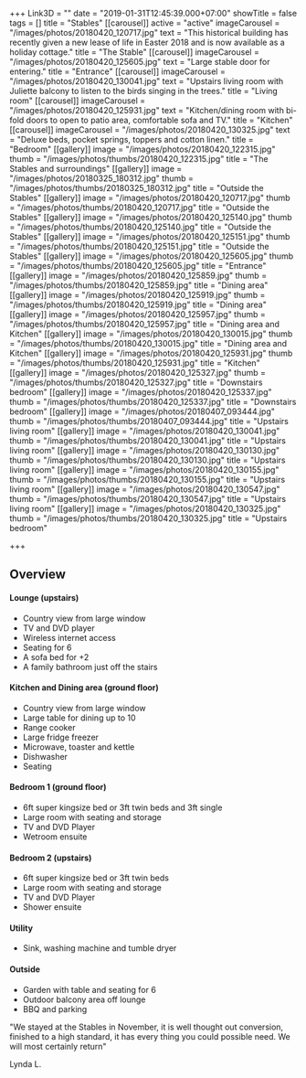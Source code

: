 +++
Link3D = ""
date = "2019-01-31T12:45:39.000+07:00"
showTitle = false
tags = []
title = "Stables"
[[carousel]]
active = "active"
imageCarousel = "/images/photos/20180420_120717.jpg"
text = "This historical building has recently given a new lease of life in Easter 2018 and is now available as a holiday cottage."
title = "The Stable"
[[carousel]]
imageCarousel = "/images/photos/20180420_125605.jpg"
text = "Large stable door for entering."
title = "Entrance"
[[carousel]]
imageCarousel = "/images/photos/20180420_130041.jpg"
text = "Upstairs living room with Juliette balcony to listen to the birds singing in the trees."
title = "Living room"
[[carousel]]
imageCarousel = "/images/photos/20180420_125931.jpg"
text = "Kitchen/dining room with bi-fold doors to open to patio area, comfortable sofa and TV."
title = "Kitchen"
[[carousel]]
imageCarousel = "/images/photos/20180420_130325.jpg"
text = "Deluxe beds, pocket springs, toppers and cotton linen."
title = "Bedroom"
[[gallery]]
image = "/images/photos/20180420_122315.jpg"
thumb = "/images/photos/thumbs/20180420_122315.jpg"
title = "The Stables and surroundings"
[[gallery]]
image = "/images/photos/20180325_180312.jpg"
thumb = "/images/photos/thumbs/20180325_180312.jpg"
title = "Outside the Stables"
[[gallery]]
image = "/images/photos/20180420_120717.jpg"
thumb = "/images/photos/thumbs/20180420_120717.jpg"
title = "Outside the Stables"
[[gallery]]
image = "/images/photos/20180420_125140.jpg"
thumb = "/images/photos/thumbs/20180420_125140.jpg"
title = "Outside the Stables"
[[gallery]]
image = "/images/photos/20180420_125151.jpg"
thumb = "/images/photos/thumbs/20180420_125151.jpg"
title = "Outside the Stables"
[[gallery]]
image = "/images/photos/20180420_125605.jpg"
thumb = "/images/photos/thumbs/20180420_125605.jpg"
title = "Entrance"
[[gallery]]
image = "/images/photos/20180420_125859.jpg"
thumb = "/images/photos/thumbs/20180420_125859.jpg"
title = "Dining area"
[[gallery]]
image = "/images/photos/20180420_125919.jpg"
thumb = "/images/photos/thumbs/20180420_125919.jpg"
title = "Dining area"
[[gallery]]
image = "/images/photos/20180420_125957.jpg"
thumb = "/images/photos/thumbs/20180420_125957.jpg"
title = "Dining area and Kitchen"
[[gallery]]
image = "/images/photos/20180420_130015.jpg"
thumb = "/images/photos/thumbs/20180420_130015.jpg"
title = "Dining area and Kitchen"
[[gallery]]
image = "/images/photos/20180420_125931.jpg"
thumb = "/images/photos/thumbs/20180420_125931.jpg"
title = "Kitchen"
[[gallery]]
image = "/images/photos/20180420_125327.jpg"
thumb = "/images/photos/thumbs/20180420_125327.jpg"
title = "Downstairs bedroom"
[[gallery]]
image = "/images/photos/20180420_125337.jpg"
thumb = "/images/photos/thumbs/20180420_125337.jpg"
title = "Downstairs bedroom"
[[gallery]]
image = "/images/photos/20180407_093444.jpg"
thumb = "/images/photos/thumbs/20180407_093444.jpg"
title = "Upstairs living room"
[[gallery]]
image = "/images/photos/20180420_130041.jpg"
thumb = "/images/photos/thumbs/20180420_130041.jpg"
title = "Upstairs living room"
[[gallery]]
image = "/images/photos/20180420_130130.jpg"
thumb = "/images/photos/thumbs/20180420_130130.jpg"
title = "Upstairs living room"
[[gallery]]
image = "/images/photos/20180420_130155.jpg"
thumb = "/images/photos/thumbs/20180420_130155.jpg"
title = "Upstairs living room"
[[gallery]]
image = "/images/photos/20180420_130547.jpg"
thumb = "/images/photos/thumbs/20180420_130547.jpg"
title = "Upstairs living room"
[[gallery]]
image = "/images/photos/20180420_130325.jpg"
thumb = "/images/photos/thumbs/20180420_130325.jpg"
title = "Upstairs bedroom"

+++
## Overview

#### Lounge (upstairs)

* Country view from large window
* TV and DVD player
* Wireless internet access
* Seating for 6
* A sofa bed for +2
* A family bathroom just off the stairs

#### Kitchen and Dining area (ground floor)

* Country view from large window
* Large table for dining up to 10
* Range cooker
* Large fridge freezer
* Microwave, toaster and kettle
* Dishwasher
* Seating

#### Bedroom 1 (ground floor)

* 6ft super kingsize bed or 3ft twin beds and 3ft single
* Large room with seating and storage
* TV and DVD Player
* Wetroom ensuite

#### Bedroom 2 (upstairs)

* 6ft super kingsize bed or 3ft twin beds
* Large room with seating and storage
* TV and DVD Player
* Shower ensuite

#### Utility

* Sink, washing machine and tumble dryer

#### Outside

* Garden with table and seating for 6
* Outdoor balcony area off lounge
* BBQ and parking

"We stayed at the Stables in November, it is well thought out conversion, finished to a high standard, it has every thing you could possible need. We will most certainly return"

Lynda L.